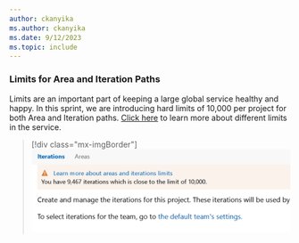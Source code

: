 ```yaml
---
author: ckanyika
ms.author: ckanyika
ms.date: 9/12/2023
ms.topic: include
---
```


### Limits for Area and Iteration Paths

Limits are an important part of keeping a large global service healthy and happy. In this sprint, we are introducing hard limits of 10,000 per project for both Area and Iteration paths. [Click here](/azure/devops/organizations/settings/work/object-limits?view=azure-devops) to learn more about different limits in the service.

> [!div class="mx-imgBorder"]
> ![Screenshots of Area and Iteration Paths](../../media/227-boards-01.png "Screenshots of Area and Iteration Paths")


